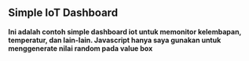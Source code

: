 ## Simple IoT Dashboard

<p><b>Ini adalah contoh simple dashboard iot untuk memonitor kelembapan, temperatur, dan lain-lain. Javascript hanya saya gunakan untuk menggenerate nilai random pada value box</b></p>
